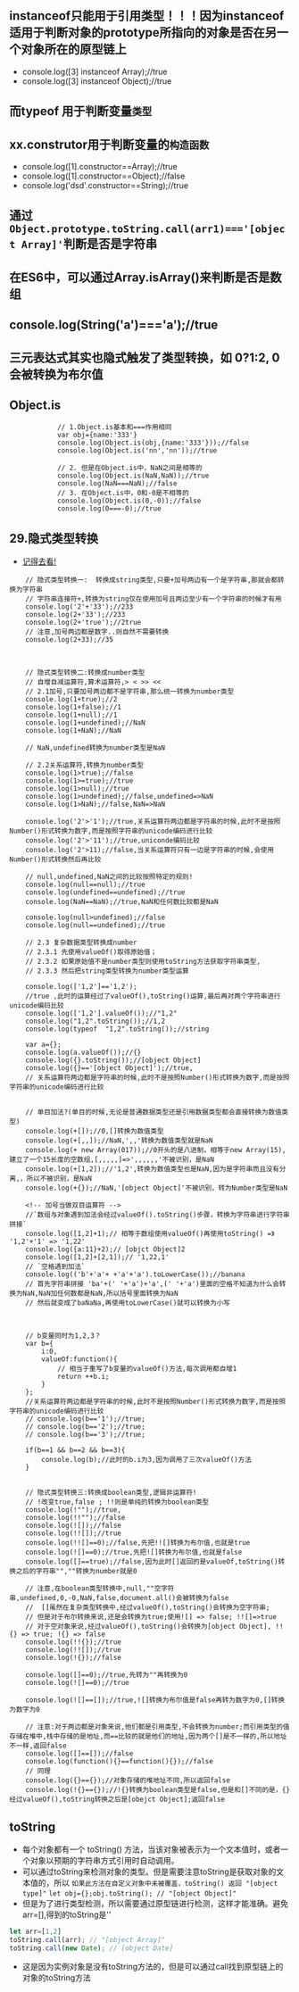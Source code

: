 ## instanceof只能用于引用类型！！！因为instanceof适用于判断对象的prototype所指向的对象是否在另一个对象所在的原型链上
* console.log([3] instanceof Array);//true
* console.log([3] instanceof Object);//true
## 而typeof 用于判断变量`类型`
## xx.construtor用于判断变量的`构造函数`
* console.log([1].constructor==Array);//true
* console.log([1].constructor==Object);//false
* console.log('dsd'.constructor==String);//true

## 通过`	Object.prototype.toString.call(arr1)==='[object Array]'`判断是否是字符串
## 在ES6中，可以通过Array.isArray()来判断是否是数组

## console.log(String('a')==='a');//true
## 三元表达式其实也隐式触发了类型转换，如 0?1:2, 0会被转换为布尔值

## Object.is
```
			// 1.Object.is基本和===作用相同
			var obj={name:'333'}
			console.log(Object.is(obj,{name:'333'}));//false
			console.log(Object.is('nn','nn'));//true
			
			// 2. 但是在Object.is中，NaN之间是相等的
			console.log(Object.is(NaN,NaN));//true
			console.log(NaN===NaN);//false
			// 3. 在Object.is中，0和-0是不相等的
			console.log(Object.is(0,-0));//false
			console.log(0===-0);//true
```

## 29.隐式类型转换
* [记得去看!](https://blog.csdn.net/itcast_cn/article/details/82887895)
```
	// 隐式类型转换一:  转换成string类型,只要+加号两边有一个是字符串,那就会都转换为字符串
	// 字符串连接符+,转换为string仅在使用加号且两边至少有一个字符串的时候才有用
	console.log('2'+'33');//233
	console.log(2+'33');//233
	console.log(2+'true');//2true
	// 注意,加号两边都是数字..则自然不需要转换
	console.log(2+33);//35
	
	
	
	// 隐式类型转换二:转换成number类型
	// 自增自减运算符,算术运算符,> < >> << 
	// 2.1加号,只要加号两边都不是字符串,那么统一转换为number类型
	console.log(1+true);//2
	console.log(1+false);//1
	console.log(1+null);//1
	console.log(1+undefined);//NaN
	console.log(1+NaN);//NaN
	
	// NaN,undefined转换为number类型是NaN
	
	// 2.2关系运算符,转换为number类型
	console.log(1>true);//false 
	console.log(1>=true);//true 
	console.log(1>null);//true 
	console.log(1>undefined);//false,undefined=>NaN
	console.log(1>NaN);//false,NaN=>NaN
	
	console.log('2'>'1');//true,关系运算符两边都是字符串的时候,此时不是按照Number()形式转换为数字,而是按照字符串的unicode编码进行比较
	console.log('2'>'11');//true,uniconde编码比较
	console.log('2'>11);//false,当关系运算符只有一边是字符串的时候,会使用Number()形式转换然后再比较
	
	// null,undefined,NaN之间的比较按照特定的规则!
	console.log(null==null);//true
	console.log(undefined==undefined);//true
	console.log(NaN==NaN);//true,NaN和任何数比较都是NaN 
	
	console.log(null>undefined);//false
	console.log(null==undefined);//true
	
	// 2.3 复杂数据类型转换成number 
	// 2.3.1 先使用valueOf()取得原始值；
	// 2.3.2 如果原始值不是number类型则使用toString方法获取字符串类型,
	// 2.3.3 然后把string类型转换为number类型运算
	
	console.log(['1,2']=='1,2');
	//true ,此时的运算经过了valueOf(),toString()运算,最后再对两个字符串进行unicode编码比较
	console.log(['1,2'].valueOf());//"1,2"
	console.log("1,2".toString());//1,2
	console.log(typeof  "1,2".toString());//string
	
	var a={};
	console.log(a.valueOf());//{}
	console.log({}.toString());//[object Object]
	console.log({}=='[object Object]');//true,
	// 关系运算符两边都是字符串的时候,此时不是按照Number()形式转换为数字,而是按照字符串的unicode编码进行比较
	
	
	// 单目加法?(单目的时候,无论是普通数据类型还是引用数据类型都会直接转换为数值类型)
	console.log(+[]);//0,[]转换为数值类型
	console.log(+[,,]);//NaN,',,'转换为数值类型就是NaN
	console.log(+ new Array(017));//0开头的是八进制，相等于new Array(15),建立了一个15长度的空数组,[,,,,,]=>',,,,,,'不被识别，是NaN
	console.log(+[1,2]);//'1,2',转换为数值类型也是NaN,因为是字符串而且没有分离,，所以不被识别，是NaN
	console.log(+{});//NaN,'[object Object]'不被识别，转为Number类型是NaN
	
	<!-- 加号当做双目运算符 -->
	//`数组与对象遇到加法会经过valueOf().toString()步骤，转换为字符串进行字符串拼接`
	console.log([1,2]+1);// 相等于数组使用valueOf()再使用toString() =》 '1,2'+'1' => '1,22' 
	console.log({a:11}+2);// [objct Object]2
	console.log([1,2]+[2,1]);// '1,22,1'
	// `空格遇到加法`
	console.log(('b'+'a'+ +'a'+'a').toLowerCase());//banana
	// 首先字符串拼接 'ba'+(' '+'a')+'a',(' '+'a')里面的空格不知道为什么会转换为NaN,NaN加任何数都是NaN,所以括号里面转换为NaN
	// 然后就变成了baNaNa,再使用toLowerCase()就可以转换为小写
	
	
	
	// b变量同时为1,2,3？
	var b={
		i:0,
		valueOf:function(){
			// 相当于重写了b变量的valueOf()方法,每次调用都自增1
			return ++b.i;
		}
	};
	//关系运算符两边都是字符串的时候,此时不是按照Number()形式转换为数字,而是按照字符串的unicode编码进行比较
	// console.log(b=='1');//true;
	// console.log(b=='2');//true;
	// console.log(b=='3');//true;
	
	if(b==1 && b==2 && b==3){
		console.log(b);//此时的b.i为3,因为调用了三次valueOf()方法
	}
	
	
	// 隐式类型转换三:转换成boolean类型,逻辑非运算符!
	// !改变true,false ; !!则是单纯的转换为boolean类型
	console.log(!"");//true,
	console.log(!!"");//false
	console.log(![]);//false
	console.log(!![]);//true
	console.log(!![]==0);//false,先把!![]转换为布尔值,也就是true
	console.log(![]==0);//true,先把![]转换为布尔值,也就是false
	console.log([]==true);//false,因为此时[]返回的是valueOf,toString()转换之后的字符串"",""转换为number就是0
	
	// 注意,在boolean类型转换中,null,""空字符串,undefined,0,-0,NaN,false,document.all()会被转换为false
	//  []虽然在复杂类型转换中,经过valueOf(),toString()会转换为空字符串;
	// 但是对于布尔转换来说,还是会转换为true;使用![] => false; !![]=>true 
	// 对于空对象来说,经过valueOf(),toString()会转换为[object Object], !!{} => true; !{} => false 
	console.log(!!{});//true 
	console.log(!![]);//true 
	console.log(!{});//false 
	
	console.log([]==0);//true,先转为""再转换为0
	console.log(![]==0);//true
	
	console.log(![]==[]);//true,![]转换为布尔值是false再转为数字为0,[]转换为数字为0
	
	// 注意:对于两边都是对象来说,他们都是引用类型,不会转换为number;而引用类型的值存储在堆中,栈中存储的是地址,而==比较的就是他们的地址,因为两个[]是不一样的,所以地址不一样,返回false 
	console.log([]==[]);//false 
	console.log(function(){}==function(){});//false 
	// 同理
	console.log({}=={});//对象存储的堆地址不同,所以返回false 
	console.log(!{}=={});//!{}转换为boolean类型是false,但是和[]不同的是，{}经过valueOf(),toString转换之后是[obejct Object];返回false
```

## toString
* 每个对象都有一个 toString() 方法，当该对象被表示为一个文本值时，或者一个对象以预期的字符串方式引用时自动调用。
* 可以通过toString来检测对象的类型。但是需要注意toString是获取对象的文本值的，所以
`如果此方法在自定义对象中未被覆盖，toString() 返回 "[object type]"`
`let obj={};obj.toString(); // "[object Object]"`
* 但是为了进行类型检测，所以需要通过原型链进行检测，这样才能准确。避免arr=[],得到的toString是''
```javascript
let arr=[1,2]
toString.call(arr); // "[object Array]"
toString.call(new Date); // [object Date]
```
* 这是因为实例对象是没有toString方法的，但是可以通过call找到原型链上的对象的toString方法

